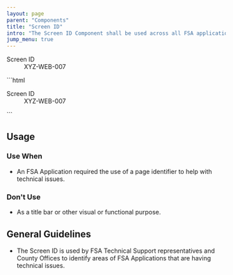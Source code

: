 ```yaml
---
layout: page
parent: "Components"
title: "Screen ID"
intro: "The Screen ID Component shall be used across all FSA applications to better identify technical issues."
jump_menu: true
---
```


<div class="ds-preview">
  <div class="fsa-screen-id">
    <div class="fsa-screen-id__bd">
      <dl class="fsa-screen-id__dl">
        <dt class="fsa-screen-id__dt">Screen ID</dt>
        <dd class="fsa-screen-id__dd">XYZ-WEB-007</dd>
      </dl>
    </div>
  </div>
</div>
```html
<div class="fsa-screen-id">
  <div class="fsa-screen-id__bd">
    <dl class="fsa-screen-id__dl">
      <dt class="fsa-screen-id__dt">Screen ID</dt>
      <dd class="fsa-screen-id__dd">XYZ-WEB-007</dd>
    </dl>
  </div>
</div>
```

## Usage

### Use When

* An FSA Application required the use of a page identifier to help with technical issues.

### Don't Use

* As a title bar or other visual or functional purpose.

## General Guidelines

* The Screen ID is used by FSA Technical Support representatives and County Offices to identify areas of FSA Applications that are having technical issues.
